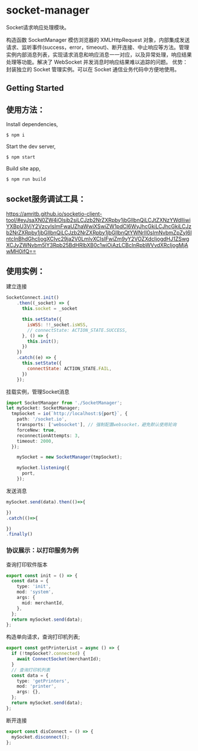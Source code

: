# socket-manager
Socket请求响应处理模块。

构造函数 SocketManager 模仿浏览器的 XMLHttpRequest 对象，内部集成发送请求、监听事件(success，error，timeout)、断开连接、中止响应等方法。管理实例内部消息列表，实现请求消息和响应消息一一对应，以及异常处理，响应结果处理等功能。解决了 WebSocket 并发消息时响应结果难以追踪的问题。
优势：封装独立的 Socket 管理实例。可以在 Socket 通信业务代码中方便地使用。

## Getting Started
## 使用方法：

Install dependencies,

```bash
$ npm i
```

Start the dev server,

```bash
$ npm start
```

Build site app,

```bash
$ npm run build
```

## socket服务调试工具：

https://amritb.github.io/socketio-client-tool/#eyJsaXN0ZW4iOlsib2siLCJzb2NrZXRpby1jbGllbnQiLCJtZXNzYWdlIiwiYXBpU3VjY2VzcyIsImFwaUZhaWwiXSwiZW1pdCI6WyJhcGkiLCJhcGkiLCJzb2NrZXRpby1jbGllbnQiLCJzb2NrZXRpby1jbGllbnQtYWNrIl0sImNvbmZpZyI6IntcInBhdGhcIjogXCIvc29ja2V0LmlvXCIsIFwiZm9yY2VOZXdcIjogdHJ1ZSwgXCJyZWNvbm5lY3Rpb25BdHRlbXB0c1wiOiAzLCBcInRpbWVvdXRcIjogMjAwMH0ifQ==

## 使用实例：

建立连接

```js
SocketConnect.init()
    .then((_socket) => {
      this.socket = _socket

      this.setState({
        isWSS: !!_socket.isWSS,
        // connectState: ACTION_STATE.SUCCESS,
      }, () => {
        this.init();
      })
    })
    .catch((e) => {
      this.setState({
        connectState: ACTION_STATE.FAIL,
      })
    });
```

 挂载实例，管理Socket消息

```ts
import SocketManager from './SocketManager';
let mySocket: SocketManager;
  tmpSocket = io(`http://localhost:${port}`, {
    path: '/socket.io',
    transports: ['websocket'], // 强制配置websocket，避免默认使用轮询
    forceNew: true,
    reconnectionAttempts: 3,
    timeout: 2000,
  });

    mySocket = new SocketManager(tmpSocket);

    mySocket.listening({
      port,
    });
```

发送消息

```ts
mySocket.send(data).then(()=>{

})
.catch(()=>{

})
.finally()
```

### 协议展示：以打印服务为例

查询打印软件版本

```ts
export const init = () => {
  const data = {
    type: 'init',
    mod: 'system',
    args: {
      mid: merchantId,
    },
  };
  return mySocket.send(data);
};
```

构造单向请求，查询打印机列表;

```ts
export const getPrinterList = async () => {
  if (!tmpSocket?.connected) {
    await ConnectSocket(merchantId);
  }
  // 查询打印机列表
  const data = {
    type: 'getPrinters',
    mod: 'printer',
    args: {},
  };
  return mySocket.send(data);
};
```

断开连接

```ts
export const disConnect = () => {
  mySocket.disconnect();
};
```




